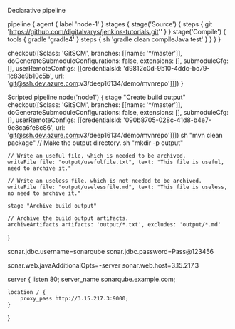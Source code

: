 
Declarative pipeline

pipeline {
  agent { label 'node-1' }
  stages {
    stage('Source') {
      steps {
        git 'https://github.com/digitalvarys/jenkins-tutorials.git''
      }
    }
    stage('Compile') {
      tools {
        gradle 'gradle4'
      }
      steps {
        sh 'gradle clean compileJava test'
      }
    }
  }
}



checkout([$class: 'GitSCM', branches: [[name: '*/master']], doGenerateSubmoduleConfigurations: false, extensions: [], submoduleCfg: [], userRemoteConfigs: [[credentialsId: 'd9812c0d-9b10-4ddc-bc79-1c83e9b10c5b', url: 'git@ssh.dev.azure.com:v3/deep16134/demo/mvnrepo']]])  }

Scripted pipeline
node('node1') {
    stage "Create build output"
    checkout([$class: 'GitSCM', branches: [[name: '*/master']], doGenerateSubmoduleConfigurations: false, extensions: [], submoduleCfg: [], userRemoteConfigs: [[credentialsId: '090b8705-028c-41d8-b4e7-9e8ca6fe8c86', url: 'git@ssh.dev.azure.com:v3/deep16134/demo/mvnrepo']]])
    sh "mvn clean package"
    // Make the output directory.
    sh "mkdir -p output"

    // Write an useful file, which is needed to be archived.
    writeFile file: "output/usefulfile.txt", text: "This file is useful, need to archive it."

    // Write an useless file, which is not needed to be archived.
    writeFile file: "output/uselessfile.md", text: "This file is useless, no need to archive it."

    stage "Archive build output"
    
    // Archive the build output artifacts.
    archiveArtifacts artifacts: 'output/*.txt', excludes: 'output/*.md'
}


sonar.jdbc.username=sonarqube
sonar.jdbc.password=Pass@123456

sonar.web.javaAdditionalOpts=-server
sonar.web.host=3.15.217.3

server {
    listen 80;
    server_name sonarqube.example.com;

    location / {
        proxy_pass http://3.15.217.3:9000;
    }
}

